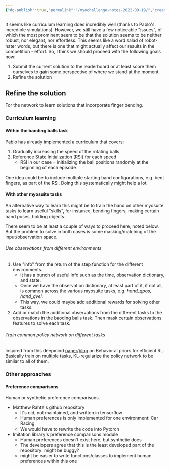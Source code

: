 ```yaml
---
{"dg-publish":true,"permalink":"/myochallenge-notes-2022-09-19/","created":"","updated":""}
---
```


It seems like curriculum learning does incredibly well (thanks to Pablo's incredible simulations). However, we still have a few noticeable "issues", of which the most prominent seem to be that the solution seems to be neither robust, nor elegant, nor effortless. This seems like a word salad of robot-hater words, but there is one that might actually affect our results in the competition - effort. So, I think we should proceed with the following goals now:
1. Submit the current solution to the leaderboard or at least score them ourselves to gain some perspective of where we stand at the moment.
2. Refine the solution

## Refine the solution
For the network to learn solutions that incorporate finger bending.

### Curriculum learning
#### Within the baoding balls task
Pablo has already implemented a curriculum that covers:
1. Gradually increasing the speed of the rotating balls
2. Reference State Initialization (RSI) for each speed
	- RSI in our case = initializing the ball positions randomly at the beginning of each episode 

One idea could be to include multiple starting hand configurations, e.g. bent fingers, as part of the RSI. Doing this systematically might help a lot.

#### With other myosuite tasks
An alternative way to learn this might be to train the hand on other myosuite tasks to learn useful "skills", for instance, bending fingers, making certain hand poses, holding objects. 

There seem to be at least a couple of ways to proceed here, noted below. But the problem to solve in both cases is some masking/matching of the input/observation space.

###### Use observations from different environments
1. Use "info" from the return of the step function for the different environments.
	- It has a bunch of useful info such as the time, observation dictionary, and state.
	- Once we have the observation dictionary, at least part of it, if not all, is common across the various myosuite tasks, e.g. _hand_qpos, hand_qvel_.
	- This way, we could maybe add additional rewards for solving other tasks.
2. Add or match the additional observations from the different tasks to the observations in the baoding balls task. Then mask certain observations features to solve each task. 

###### Train common policy network on different tasks 
Inspired from this deepmind [paper](https://arxiv.org/pdf/2010.14274.pdf)/[blog](https://sites.google.com/view/behavior-priors) on Behavioral priors for efficient RL. Basically train on multiple tasks, KL-regularize the policy network to be similar to all of them.


### Other approaches
#### Preference comparisons
Human or synthetic preference comparisons.
- Matthew Rahtz's github repository
	- It's old, not maintained, and written in tensorflow
	- Human preferences is only implemented for one environment: Car Racing
	- We would have to rewrite the code into Pytorch
- Imitation library's preference comparisons module
	- Human preferences doesn't exist here, but synthetic does
	- The developers agree that this is the least developed part of the repository: might be buggy?
	- might be easier to write functions/classes to implement human preferences within this one